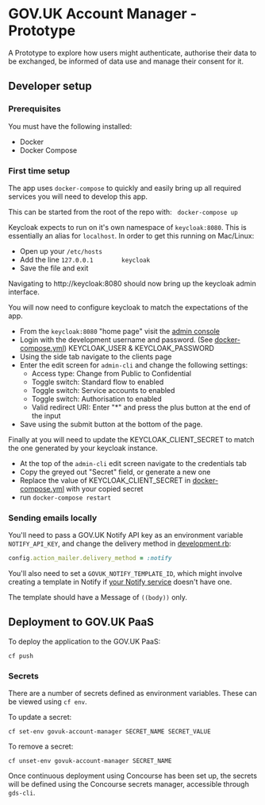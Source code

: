 # GOV.UK Account Manager - Prototype

A Prototype to explore how users might authenticate, authorise their data to be exchanged, be informed of data use and manage their consent for it.

## Developer setup

### Prerequisites
You must have the following installed:
- Docker
- Docker Compose

### First time setup

The app uses `docker-compose` to quickly and easily bring up all required services you will need to develop this app.

This can be started from the root of the repo with:
` docker-compose up`

Keycloak expects to run on it's own namespace of `keycloak:8080`. This is essentially an alias for `localhost`. In order to get this running on Mac/Linux:
- Open up your `/etc/hosts`
- Add the line `127.0.0.1        keycloak`
- Save the file and exit

Navigating to http://keycloak:8080 should now bring up the keycloak admin interface.

You will now need to configure keycloak to match the expectations of the app.
- From the `keycloak:8080` "home page" visit the [admin console](http://keycloak:8080/auth/admin/master/console/)
- Login with the development username and password. (See [docker-compose.yml](/docker-compose.yml)) KEYCLOAK_USER & KEYCLOAK_PASSWORD
- Using the side tab navigate to the clients page
- Enter the edit screen for `admin-cli` and change the following settings:
  - Access type: Change from Public to Confidential
  - Toggle switch: Standard flow to enabled
  - Toggle switch: Service accounts to enabled
  - Toggle switch: Authorisation to enabled
  - Valid redirect URI: Enter "*" and press the plus button at the end of the input
- Save using the submit button at the bottom of the page.

Finally at you will need to update the KEYCLOAK_CLIENT_SECRET to match the one generated by your keycloak instance.
- At the top of the `admin-cli` edit screen navigate to the credentials tab
- Copy the greyed out "Secret" field, or generate a new one
- Replace the value of KEYCLOAK_CLIENT_SECRET in [docker-compose.yml](/docker-compose.yml) with your copied secret
- run `docker-compose restart`

### Sending emails locally

You'll need to pass a GOV.UK Notify API key as an environment variable
`NOTIFY_API_KEY`, and change the delivery method in [development.rb][]:

```ruby
config.action_mailer.delivery_method = :notify
```

You'll also need to set a `GOVUK_NOTIFY_TEMPLATE_ID`, which might involve
creating a template in Notify if [your Notify service][] doesn't have one.

The template should have a Message of `((body))` only.

[development.rb]: config/environments/development.rb
[your Notify service]: https://www.notifications.service.gov.uk/accounts

## Deployment to GOV.UK PaaS

To deploy the application to the GOV.UK PaaS:

```
cf push
```

### Secrets

There are a number of secrets defined as environment variables.  These can be viewed using `cf env`.

To update a secret:

```
cf set-env govuk-account-manager SECRET_NAME SECRET_VALUE
```

To remove a secret:

```
cf unset-env govuk-account-manager SECRET_NAME
```

Once continuous deployment using Concourse has been set up, the secrets will be defined using the Concourse secrets manager, accessible through `gds-cli`.
